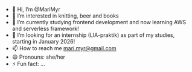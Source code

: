 - 👋 Hi, I’m @MariMyr
- 👀 I’m interested in knitting, beer and books
- 🌱 I’m currently studying frontend development and now learning AWS and serverless framework!
- 💞️ I’m looking for an internship (LIA-praktik) as part of my studies, starting in January 2026!
- 📫 How to reach me mari.myr@gmail.com
- 😄 Pronouns: she/her
- ⚡ Fun fact: ...

<!---
MariMyr/MariMyr is a ✨ special ✨ repository because its `README.md` (this file) appears on your GitHub profile.
You can click the Preview link to take a look at your changes.
--->

